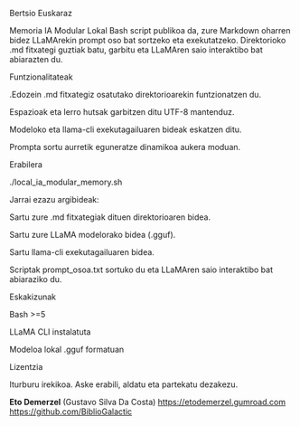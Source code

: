 Bertsio Euskaraz

Memoria IA Modular Lokal Bash script publikoa da, zure Markdown oharren bidez LLaMArekin prompt oso bat sortzeko eta exekutatzeko. Direktorioko .md fitxategi guztiak batu, garbitu eta LLaMAren saio interaktibo bat abiarazten du.

Funtzionalitateak

.Edozein .md fitxategiz osatutako direktorioarekin funtzionatzen du.

Espazioak eta lerro hutsak garbitzen ditu UTF-8 mantenduz.

Modeloko eta llama-cli exekutagailuaren bideak eskatzen ditu.

Prompta sortu aurretik eguneratze dinamikoa aukera moduan.

Erabilera

./local_ia_modular_memory.sh

Jarrai ezazu argibideak:

Sartu zure .md fitxategiak dituen direktorioaren bidea.

Sartu zure LLaMA modelorako bidea (.gguf).

Sartu llama-cli exekutagailuaren bidea.

Scriptak prompt_osoa.txt sortuko du eta LLaMAren saio interaktibo bat abiaraziko du.

Eskakizunak

Bash >=5

LLaMA CLI instalatuta

Modeloa lokal .gguf formatuan

Lizentzia

Iturburu irekikoa. Aske erabili, aldatu eta partekatu dezakezu.

**Eto Demerzel** (Gustavo Silva Da Costa)
https://etodemerzel.gumroad.com  
https://github.com/BiblioGalactic